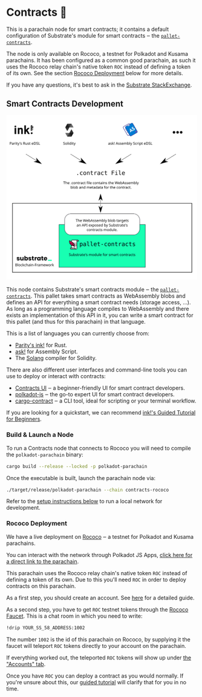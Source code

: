 # Contracts 📝

This is a parachain node for smart contracts; it contains a default configuration of
Substrate's module for smart contracts ‒ the [`pallet-contracts`](https://github.com/paritytech/substrate/tree/master/frame/contracts).

The node is only available on Rococo, a testnet for Polkadot and Kusama parachains.
It has been configured as a common good parachain, as such it uses the Rococo relay
chain's native token `ROC` instead of defining a token of its own.
See the section [Rococo Deployment](#rococo-deployment) below for more details.

If you have any questions, it's best to ask in the
[Substrate StackExchange](https://substrate.stackexchange.com/).

## Smart Contracts Development

![Contracts Overview](./docs/contracts-overview.svg)

This node contains Substrate's smart contracts module ‒ the
[`pallet-contracts`](https://github.com/paritytech/substrate/tree/master/frame/contracts).
This pallet takes smart contracts as WebAssembly blobs and defines an API
for everything a smart contract needs (storage access, …).
As long as a programming language compiles to WebAssembly and there exists an implementation
of this API in it, you can write a smart contract for this pallet (and thus for this parachain)
in that language.

This is a list of languages you can currently choose from:

* [Parity's ink!](https://github.com/paritytech/ink) for Rust.
* [ask!](https://github.com/patractlabs/ask) for Assembly Script.
* The [Solang](https://github.com/hyperledger-labs/solang) compiler for Solidity.

There are also different user interfaces and command-line tools you can use to deploy
or interact with contracts:

* [Contracts UI](https://paritytech.github.io/contracts-ui/) ‒ a beginner-friendly UI for smart contract developers.
* [polkadot-js](https://polkadot.js.org/apps/) ‒ the go-to expert UI for smart contract developers.
* [cargo-contract](https://github.com/paritytech/cargo-contract) ‒ a CLI tool, ideal for scripting or your terminal workflow.

If you are looking for a quickstart, we can recommend
[ink!'s Guided Tutorial for Beginners](https://docs.substrate.io/tutorials/v3/ink-workshop/pt1/).

### Build & Launch a Node

To run a Contracts node that connects to Rococo
you will need to compile the `polkadot-parachain` binary:

```bash
cargo build --release --locked -p polkadot-parachain
```

Once the executable is built, launch the parachain node via:

```bash
./target/release/polkadot-parachain --chain contracts-rococo
```

Refer to the [setup instructions below](#local-setup) to run a local network for development.

### Rococo Deployment

We have a live deployment on [Rococo](https://wiki.polkadot.network/docs/build-pdk#rococo-testnet) ‒
a testnet for Polkadot and Kusama parachains.

You can interact with the network through Polkadot JS Apps,
[click here for a direct link to the parachain](https://polkadot.js.org/apps/?rpc=wss%3A%2F%2Frococo-contracts-rpc.polkadot.io#/explorer).

This parachain uses the Rococo relay chain's native token `ROC` instead of defining a token of its own.
Due to this you'll need `ROC` in order to deploy contracts on this parachain.

As a first step, you should create an account. See [here](https://wiki.polkadot.network/docs/learn-account-generation)
for a detailed guide.

As a second step, you have to get `ROC` testnet tokens through the [Rococo Faucet](https://wiki.polkadot.network/docs/learn-DOT#getting-rococo-tokens).
This is a chat room in which you need to write:

```bash
!drip YOUR_SS_58_ADDRESS:1002
```

The number `1002` is the id of this parachain on Rococo, by supplying it the faucet will teleport `ROC`
tokens directly to your account on the parachain.

If everything worked out, the teleported `ROC` tokens will show up under
[the "Accounts" tab](https://polkadot.js.org/apps/?rpc=wss%3A%2F%2Frococo-contracts-rpc.polkadot.io#/accounts).

Once you have `ROC` you can deploy a contract as you would normally.
If you're unsure about this, our [guided tutorial](https://docs.substrate.io/tutorials/v3/ink-workshop/pt1/)
will clarify that for you in no time.

